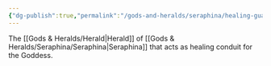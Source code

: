```yaml
---
{"dg-publish":true,"permalink":"/gods-and-heralds/seraphina/healing-guardian/","noteIcon":""}
---
```


The [[Gods & Heralds/Herald\|Herald]] of [[Gods & Heralds/Seraphina/Seraphina\|Seraphina]] that acts as healing conduit for the Goddess. 